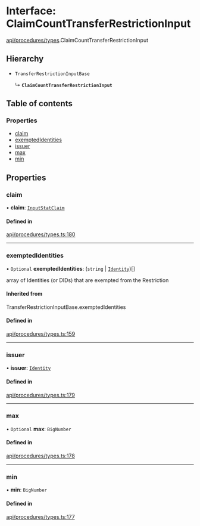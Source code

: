 # Interface: ClaimCountTransferRestrictionInput

[api/procedures/types](../wiki/api.procedures.types).ClaimCountTransferRestrictionInput

## Hierarchy

- `TransferRestrictionInputBase`

  ↳ **`ClaimCountTransferRestrictionInput`**

## Table of contents

### Properties

- [claim](../wiki/api.procedures.types.ClaimCountTransferRestrictionInput#claim)
- [exemptedIdentities](../wiki/api.procedures.types.ClaimCountTransferRestrictionInput#exemptedidentities)
- [issuer](../wiki/api.procedures.types.ClaimCountTransferRestrictionInput#issuer)
- [max](../wiki/api.procedures.types.ClaimCountTransferRestrictionInput#max)
- [min](../wiki/api.procedures.types.ClaimCountTransferRestrictionInput#min)

## Properties

### claim

• **claim**: [`InputStatClaim`](../wiki/types#inputstatclaim)

#### Defined in

[api/procedures/types.ts:180](https://github.com/PolymeshAssociation/polymesh-sdk/blob/16e8c2ca/src/api/procedures/types.ts#L180)

___

### exemptedIdentities

• `Optional` **exemptedIdentities**: (`string` \| [`Identity`](../wiki/api.entities.Identity.Identity))[]

array of Identities (or DIDs) that are exempted from the Restriction

#### Inherited from

TransferRestrictionInputBase.exemptedIdentities

#### Defined in

[api/procedures/types.ts:159](https://github.com/PolymeshAssociation/polymesh-sdk/blob/16e8c2ca/src/api/procedures/types.ts#L159)

___

### issuer

• **issuer**: [`Identity`](../wiki/api.entities.Identity.Identity)

#### Defined in

[api/procedures/types.ts:179](https://github.com/PolymeshAssociation/polymesh-sdk/blob/16e8c2ca/src/api/procedures/types.ts#L179)

___

### max

• `Optional` **max**: `BigNumber`

#### Defined in

[api/procedures/types.ts:178](https://github.com/PolymeshAssociation/polymesh-sdk/blob/16e8c2ca/src/api/procedures/types.ts#L178)

___

### min

• **min**: `BigNumber`

#### Defined in

[api/procedures/types.ts:177](https://github.com/PolymeshAssociation/polymesh-sdk/blob/16e8c2ca/src/api/procedures/types.ts#L177)
